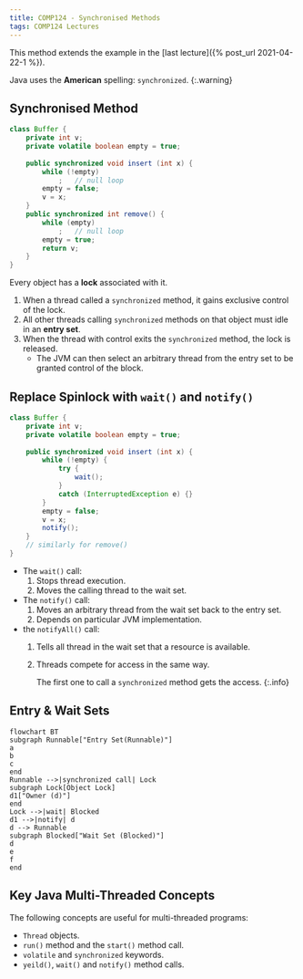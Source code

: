 ```yaml
---
title: COMP124 - Synchronised Methods
tags: COMP124 Lectures
---
```

This method extends the example in the [last lecture]({% post_url 2021-04-22-1 %}).

Java uses the **American** spelling: `synchronized`.
{:.warning}

## Synchronised Method

```java
class Buffer {
	private int v;
	private volatile boolean empty = true;
	
	public synchronized void insert (int x) {
		while (!empty)
			;	// null loop
		empty = false;
		v = x;
	}
	public synchronized int remove() {
		while (empty)
			;	// null loop 
		empty = true;
		return v;
	}
}
```

Every object has a **lock** associated with it. 

1. When a thread called a `synchronized` method, it gains exclusive control of the lock.
1. All other threads calling `synchronized` methods on that object must idle in an **entry set**.
1. When the thread with control exits the `synchronized` method, the lock is released.
	* The JVM can then select an arbitrary thread from the entry set to be granted control of the block.

## Replace Spinlock with `wait()` and `notify()`

```java
class Buffer {
	private int v;
	private volatile boolean empty = true;
	
	public synchronized void insert (int x) {
		while (!empty) {
			try {
				wait();
			}
			catch (InterruptedException e) {}
		}
		empty = false;
		v = x;
		notify();
	}
	// similarly for remove()
}
```

* The `wait()` call:
	1. Stops thread execution.
	1. Moves the calling thread to the wait set.
* The `notify()` call:
	1. Moves an arbitrary thread from the wait set back to the entry set.
	1. Depends on particular JVM implementation.
* the `notifyAll()` call:
	1. Tells all thread in the wait set that a resource is available.
	1. Threads compete for access in the same way.
		
		The first one to call a `synchronized` method gets the access.
		{:.info}

## Entry & Wait Sets

```mermaid
flowchart BT
subgraph Runnable["Entry Set(Runnable)"]
a
b
c
end
Runnable -->|synchronized call| Lock
subgraph Lock[Object Lock]
d1["Owner (d)"]
end
Lock -->|wait| Blocked
d1 -->|notify| d
d --> Runnable
subgraph Blocked["Wait Set (Blocked)"]
d
e
f
end
```

## Key Java Multi-Threaded Concepts
The following concepts are useful for multi-threaded programs:

* `Thread` objects.
* `run()` method and the `start()` method call.
* `volatile` and `synchronized` keywords.
* `yeild()`, `wait()` and `notify()` method calls.